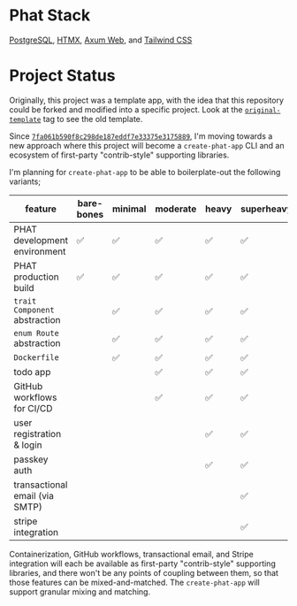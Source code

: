 # Phat Stack

[PostgreSQL](https://www.postgresql.org/), [HTMX](https://htmx.org/),
[Axum Web](https://github.com/tokio-rs/axum), and
[Tailwind CSS](https://tailwindcss.com/)

# Project Status

Originally, this project was a template app, with the idea that this repository
could be forked and modified into a specific project. Look at the
[`original-template`](https://github.com/jdevries3133/phat_stack/tree/original-template)
tag to see the old template.

Since
[`7fa061b590f8c298de187eddf7e33375e3175889`](https://github.com/jdevries3133/phat_stack/commit/7fa061b590f8c298de187eddf7e33375e3175889),
I'm moving towards a new approach where this project will become a
`create-phat-app` CLI and an ecosystem of first-party "contrib-style" supporting
libraries.

I'm planning for `create-phat-app` to be able to boilerplate-out the following
variants;

| feature                        | bare-bones | minimal | moderate | heavy | superheavy |
| ------------------------------ | ---------- | ------- | -------- | ----- | ---------- |
| PHAT development environment   | ✅         | ✅      | ✅       | ✅    | ✅         |
| PHAT production build          | ✅         | ✅      | ✅       | ✅    | ✅         |
| `trait Component` abstraction  |            | ✅      | ✅       | ✅    | ✅         |
| `enum Route` abstraction       |            | ✅      | ✅       | ✅    | ✅         |
| `Dockerfile`                   |            | ✅      | ✅       | ✅    | ✅         |
| todo app                       |            |         | ✅       | ✅    | ✅         |
| GitHub workflows for CI/CD     |            |         | ✅       | ✅    | ✅         |
| user registration & login      |            |         |          | ✅    | ✅         |
| passkey auth                   |            |         |          | ✅    | ✅         |
| transactional email (via SMTP) |            |         |          |       | ✅         |
| stripe integration             |            |         |          |       | ✅         |

Containerization, GitHub workflows, transactional email, and Stripe integration
will each be available as first-party "contrib-style" supporting libraries, and
there won't be any points of coupling between them, so that those features can
be mixed-and-matched. The `create-phat-app` will support granular mixing and
matching.
